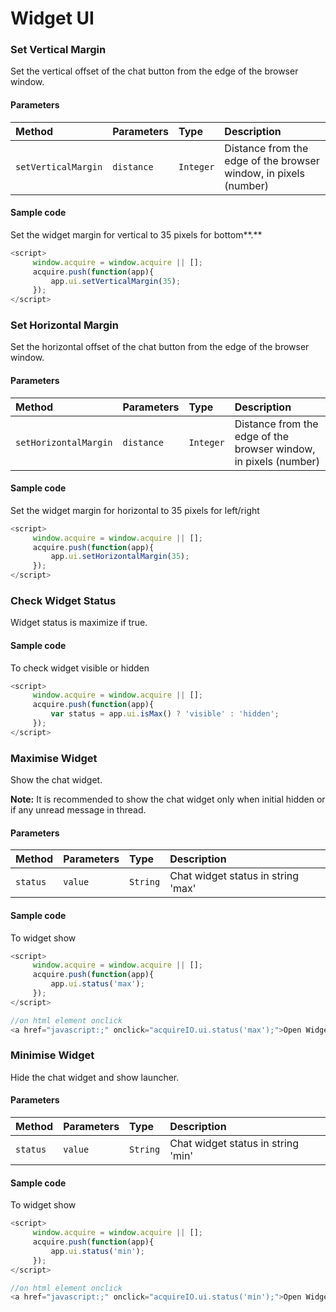 # Widget UI

### Set Vertical Margin

Set the vertical offset of the chat button from the edge of the browser window.

#### **Parameters**

| Method | Parameters | Type | Description |
| :--- | :--- | :--- | :--- |
| `setVerticalMargin` | `distance` | `Integer` | Distance from the edge of the browser window, in pixels \(number\) |

#### **Sample code**

Set the widget margin for vertical to 35 pixels for bottom**.**

```javascript
<script>
     window.acquire = window.acquire || [];
     acquire.push(function(app){
         app.ui.setVerticalMargin(35);
     });
</script>
```

### Set Horizontal Margin

Set the horizontal offset of the chat button from the edge of the browser window.

#### **Parameters**

|  Method | Parameters | Type | Description |
| :--- | :--- | :--- | :--- |
|  `setHorizontalMargin` | `distance` | `Integer` |  Distance from the edge of the browser window, in pixels \(number\) |

#### **Sample code**

Set the widget margin for horizontal to 35 pixels for left/right

```javascript
<script>
     window.acquire = window.acquire || [];
     acquire.push(function(app){
         app.ui.setHorizontalMargin(35);
     });
</script>
```

### Check Widget Status

Widget status is maximize if true.

#### **Sample code**

To check widget visible or hidden

```javascript
<script>
     window.acquire = window.acquire || [];
     acquire.push(function(app){
         var status = app.ui.isMax() ? 'visible' : 'hidden';
     });
</script>
```

### Maximise Widget

Show the chat widget.

**Note:**  It is recommended to show the chat widget only when initial hidden or if any unread message in thread.

#### **Parameters**

|  Method |  Parameters |  Type |  Description |
| :--- | :--- | :--- | :--- |
|  `status` |  `value` |  `String` |  Chat widget status in string 'max' |

#### **Sample code**

To widget show

```javascript
<script>
     window.acquire = window.acquire || [];
     acquire.push(function(app){
         app.ui.status('max');
     });
</script>

//on html element onclick
<a href="javascript:;" onclick="acquireIO.ui.status('max');">Open Widget</a>
```

### Minimise Widget

Hide the chat widget and show launcher.

#### **Parameters**

| Method |  Parameters |  Type |  Description |
| :--- | :--- | :--- | :--- |
|  `status` |  `value` |  `String` |   Chat widget status in string 'min' |

#### **Sample code**

To widget show

```javascript
<script>
     window.acquire = window.acquire || [];
     acquire.push(function(app){
         app.ui.status('min');
     });
</script>

//on html element onclick
<a href="javascript:;" onclick="acquireIO.ui.status('min');">Open Widget</a>
```




